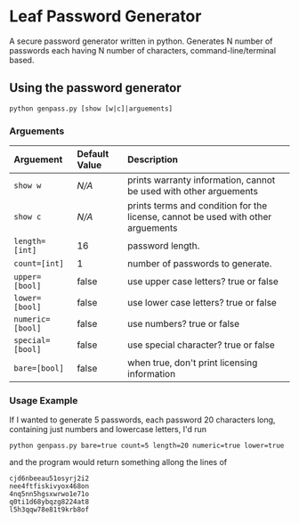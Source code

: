 # Leaf Password Generator
A secure password generator written in python. Generates N number of passwords each having N number of characters, command-line/terminal based.

## Using the password generator
```
python genpass.py [show [w|c]|arguements]
```

### Arguements 
| Arguement | Default Value | Description | 
|:-----------------|:------|:----------- |
| `show w` | *N/A* | prints warranty information, cannot be used with other arguements |
| `show c` | *N/A* | prints terms and condition for the license, cannot be used with other arguements |
| `length=[int]` | 16 | password length. |
| `count=[int]` | 1 | number of passwords to generate. |
| `upper=[bool]` | false | use upper case letters? true or false |
| `lower=[bool]` | false | use lower case letters? true or false |
| `numeric=[bool]` | false | use numbers? true or false |
| `special=[bool]` | false | use special character? true or false |
| `bare=[bool]` | false | when true, don't print licensing information |


### Usage Example
If I wanted to generate 5 passwords, each password 20 characters long, containing just numbers and lowercase letters, I'd run 
```
python genpass.py bare=true count=5 length=20 numeric=true lower=true
```

and the program would return something allong the lines of 
```
cjd6nbeeau51osyrj2i2
nee4ftfiskivyox468on
4nq5nn5hgsxwrwo1e71o
q0ti1d68ybqzg8224at8
l5h3qqw78e81t9krb8of
```
